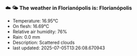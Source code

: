 ### ☁️ 🌤️  The weather in Florianópolis is: Florianópolis

- Temperature: 16.95°C
- On flesh: 16.69°C
- Relative air humidity: 76%
- Rain: 0.0 mm
- Description: Scattered clouds
- last updated: 2025-07-05T13:26:08.670943
